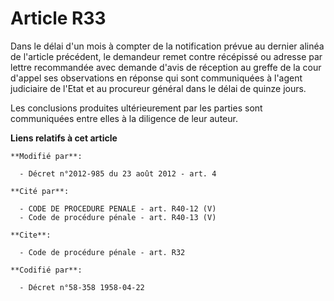 # Article R33

Dans le délai d'un mois à compter de la notification prévue au dernier alinéa de l'article précédent, le demandeur remet
contre récépissé ou adresse par lettre recommandée avec demande d'avis de réception au greffe de la cour d'appel ses
observations en réponse qui sont communiquées à l'agent judiciaire de l'Etat et au procureur général dans le délai de quinze
jours. 

Les conclusions produites ultérieurement par les parties sont communiquées entre elles à la diligence de leur auteur.

**Liens relatifs à cet article**

	**Modifié par**:

	  - Décret n°2012-985 du 23 août 2012 - art. 4

	**Cité par**:

	  - CODE DE PROCEDURE PENALE - art. R40-12 (V)
	  - Code de procédure pénale - art. R40-13 (V)

	**Cite**:

	  - Code de procédure pénale - art. R32

	**Codifié par**:

	  - Décret n°58-358 1958-04-22

